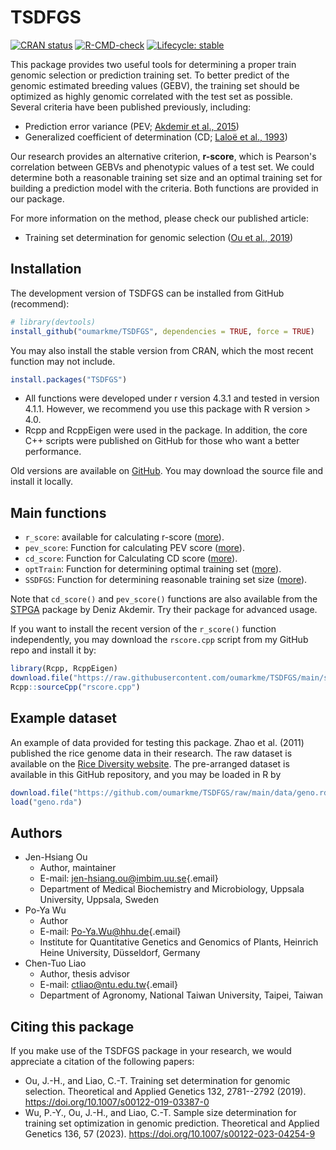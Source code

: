 # TSDFGS

<!-- badges: start -->

[![CRAN status](https://www.r-pkg.org/badges/version/TSDFGS)](https://CRAN.R-project.org/package=TSDFGS) [![R-CMD-check](https://github.com/oumarkme/TSDFGS/actions/workflows/R-CMD-check.yaml/badge.svg)](https://github.com/oumarkme/TSDFGS/actions/workflows/R-CMD-check.yaml) [![Lifecycle: stable](https://img.shields.io/badge/lifecycle-stable-brightgreen.svg)](https://lifecycle.r-lib.org/articles/stages.html#stable)

<!-- badges: end -->

This package provides two useful tools for determining a proper train genomic selection or prediction training set. To better predict of the genomic estimated breeding values (GEBV), the training set should be optimized as highly genomic correlated with the test set as possible. Several criteria have been published previously, including:

-   Prediction error variance (PEV; [Akdemir et al., 2015](https://doi.org/10.1186/s12711-015-0116-6))
-   Generalized coefficient of determination (CD; [Laloë et al., 1993](https://doi.org/10.1186/1297-9686-28-4-359))

Our research provides an alternative criterion, **r-score**, which is Pearson's correlation between GEBVs and phenotypic values of a test set. We could determine both a reasonable training set size and an optimal training set for building a prediction model with the criteria. Both functions are provided in our package.

For more information on the method, please check our published article:

-   Training set determination for genomic selection ([Ou et al., 2019](https://doi.org/10.1007/s00122-019-03387-0))

## Installation

The development version of TSDFGS can be installed from GitHub (recommend):

``` r
# library(devtools)
install_github("oumarkme/TSDFGS", dependencies = TRUE, force = TRUE)
```

You may also install the stable version from CRAN, which the most recent function may not include.

``` r
install.packages("TSDFGS")
```

-   All functions were developed under r version 4.3.1 and tested in version 4.1.1. However, we recommend you use this package with R version \> 4.0.
-   Rcpp and RcppEigen were used in the package. In addition, the core C++ scripts were published on GitHub for those who want a better performance.

Old versions are available on [GitHub](https://github.com/oumarkme/TSDFGS/releases). You may download the source file and install it locally.

## Main functions

-   `r_score`: available for calculating r-score ([more](https://www.oumark.me/TSDFGS/reference/r_score.html)).
-   `pev_score`: Function for calculating PEV score ([more](https://www.oumark.me/TSDFGS/reference/pev_score.html)).
-   `cd_score`: Function for Calculating CD score ([more](https://www.oumark.me/TSDFGS/reference/cd_score.html)).
-   `optTrain`: Function for determining optimal training set ([more](https://www.oumark.me/TSDFGS/reference/optTrain.html)).
-   `SSDFGS`: Function for determining reasonable training set size ([more](https://www.oumark.me/TSDFGS/reference/SSDFGS.html)).

Note that `cd_score()` and `pev_score()` functions are also available from the [STPGA](https://CRAN.R-project.org/package=STPGA) package by Deniz Akdemir. Try their package for advanced usage.

If you want to install the recent version of the `r_score()` function independently, you may download the `rscore.cpp` script from my GitHub repo and install it by:

``` r
library(Rcpp, RcppEigen)
download.file("https://raw.githubusercontent.com/oumarkme/TSDFGS/main/src/rscore.cpp", "rscore.cpp")
Rcpp::sourceCpp("rscore.cpp")
```

## Example dataset

An example of data provided for testing this package. Zhao et al. (2011) published the rice genome data in their research. The raw dataset is available on the [Rice Diversity website](http://www.ricediversity.org/data/). The pre-arranged dataset is available in this GitHub repository, and you may be loaded in R by

``` r
download.file("https://github.com/oumarkme/TSDFGS/raw/main/data/geno.rda", "geno.rda")
load("geno.rda")
```

## Authors

-   Jen-Hsiang Ou
    -   Author, maintainer
    -   E-mail: [jen-hsiang.ou\@imbim.uu.se](mailto:jen-hsiang.ou@imbim.uu.se){.email}
    -   Department of Medical Biochemistry and Microbiology, Uppsala University, Uppsala, Sweden
-   Po-Ya Wu
    -   Author
    -   E-mail: [Po-Ya.Wu\@hhu.de](mailto:Po-Ya.Wu@hhu.de){.email}
    -   Institute for Quantitative Genetics and Genomics of Plants, Heinrich Heine University, Düsseldorf, Germany
-   Chen-Tuo Liao
    -   Author, thesis advisor
    -   E-mail: [ctliao\@ntu.edu.tw](mailto:ctliao@ntu.edu.tw){.email}
    -   Department of Agronomy, National Taiwan University, Taipei, Taiwan

## Citing this package

If you make use of the TSDFGS package in your research, we would appreciate a citation of the following papers:

-   Ou, J.-H., and Liao, C.-T. Training set determination for genomic selection. Theoretical and Applied Genetics 132, 2781--2792 (2019). <https://doi.org/10.1007/s00122-019-03387-0>
-   Wu, P.-Y., Ou, J.-H., and Liao, C.-T. Sample size determination for training set optimization in genomic prediction. Theoretical and Applied Genetics 136, 57 (2023). <https://doi.org/10.1007/s00122-023-04254-9>
